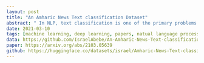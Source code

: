 ```yaml
---
layout: post
title: "An Amharic News Text classification Dataset"
abstract: " In NLP, text classification is one of the primary problems we try to solve and its uses in language analyses are indisputable. The lack of labeled training data made it harder to do these tasks in low resource languages like Amharic. The task of collecting, labeling, annotating, and making valuable this kind of data will encourage junior researchers, schools, and machine learning practitioners to implement existing classification models in their language. In this short paper, we aim to introduce the Amharic text classification dataset that consists of more than 50k news articles that were categorized into 6 classes. This dataset is made available with easy baseline performances to encourage studies and better performance experiments."
date: 2021-03-10
tags: [machine learning, deep learning, papers, natual language processing , dataset , amharic]
data: https://github.com/IsraelAbebe/An-Amharic-News-Text-classification-Dataset
paper: https://arxiv.org/abs/2103.05639
github: https://huggingface.co/datasets/israel/Amharic-News-Text-classification-Dataset
---
```



